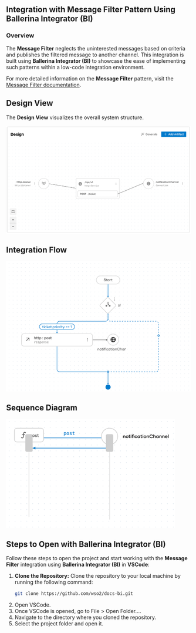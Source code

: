## Integration with Message Filter Pattern Using Ballerina Integrator (BI)

### Overview

The **Message Filter** neglects the uninterested messages based on criteria and publishes the filtered message to another channel. 
This integration is built using **Ballerina Integrator (BI)** to showcase the ease of implementing such patterns within a low-code integration environment.

For more detailed information on the **Message Filter** pattern, visit the [Message Filter documentation](https://www.enterpriseintegrationpatterns.com/patterns/messaging/Filter.html).

## Design View

The **Design View** visualizes the overall system structure.

![Design View](design.png)

## Integration Flow

![Flow Diagram](flow.png)

## Sequence Diagram

![Flow Diagram](sequence.png)

## Steps to Open with Ballerina Integrator (BI)

Follow these steps to open the project and start working with the **Message Filter** integration using **Ballerina Integrator (BI)** in **VSCode**:

1. **Clone the Repository:**
   Clone the repository to your local machine by running the following command:
   ```bash
   git clone https://github.com/wso2/docs-bi.git

2. Open VSCode.
3. Once VSCode is opened, go to File > Open Folder....
4. Navigate to the directory where you cloned the repository.
5. Select the project folder and open it.
